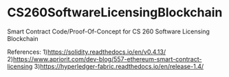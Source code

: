 # CS260SoftwareLicensingBlockchain
Smart Contract Code/Proof-Of-Concept for CS 260 Software Licensing Blockchain


References:
1)https://solidity.readthedocs.io/en/v0.4.13/
2)https://www.apriorit.com/dev-blog/557-ethereum-smart-contract-licensing
3)https://hyperledger-fabric.readthedocs.io/en/release-1.4/

